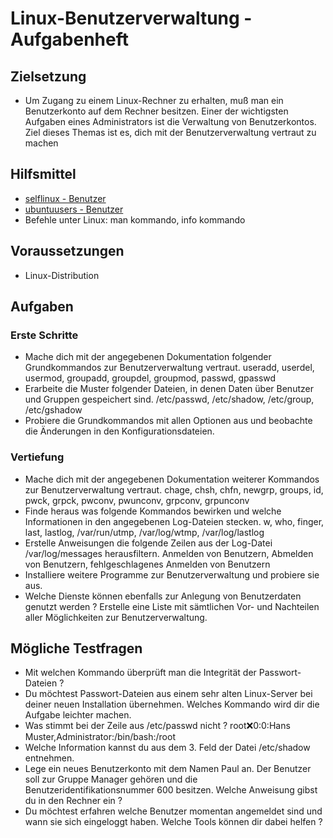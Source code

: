 # Linux-Benutzerverwaltung - Aufgabenheft

## Zielsetzung

* Um Zugang zu einem Linux-Rechner zu erhalten, muß man ein Benutzerkonto auf dem Rechner besitzen. Einer der wichtigsten Aufgaben eines Administrators ist die Verwaltung von Benutzerkontos. Ziel dieses Themas ist es, dich mit der Benutzerverwaltung vertraut zu machen

## Hilfsmittel

* [selflinux - Benutzer](http://www.selflinux.org/selflinux/html/nutzer_unter_linux.html)
* [ubuntuusers - Benutzer](https://wiki.ubuntuusers.de/Benutzer_und_Gruppen/)
* Befehle unter Linux: man kommando, info kommando


## Voraussetzungen

* Linux-Distribution


## Aufgaben

### Erste Schritte

* Mache dich mit der angegebenen Dokumentation folgender Grundkommandos zur Benutzerverwaltung vertraut. useradd, userdel, usermod, groupadd, groupdel, groupmod, passwd, gpasswd
* Erarbeite die Muster folgender Dateien, in denen Daten über Benutzer und Gruppen gespeichert sind. /etc/passwd, /etc/shadow, /etc/group, /etc/gshadow
* Probiere die Grundkommandos mit allen Optionen aus und beobachte die Änderungen in den Konfigurationsdateien.


### Vertiefung

* Mache dich mit der angegebenen Dokumentation weiterer Kommandos zur Benutzerverwaltung vertraut. chage, chsh, chfn, newgrp, groups, id, pwck, grpck, pwconv, pwunconv, grpconv, grpunconv
* Finde heraus was folgende Kommandos bewirken und welche Informationen in den angegebenen Log-Dateien stecken. w, who, finger, last, lastlog, /var/run/utmp, /var/log/wtmp, /var/log/lastlog
* Erstelle Anweisungen die folgende Zeilen aus der Log-Datei /var/log/messages herausfiltern. Anmelden von Benutzern, Abmelden von Benutzern, fehlgeschlagenes Anmelden von Benutzern
* Installiere weitere Programme zur Benutzerverwaltung und probiere sie aus.
* Welche Dienste können ebenfalls zur Anlegung von Benutzerdaten genutzt werden ? Erstelle eine Liste mit sämtlichen Vor- und Nachteilen aller Möglichkeiten zur Benutzerverwaltung.

## Mögliche Testfragen

* Mit welchen Kommando überprüft man die Integrität der Passwort-Dateien ?
* Du möchtest Passwort-Dateien aus einem sehr alten Linux-Server bei deiner neuen Installation übernehmen. Welches Kommando wird dir die Aufgabe leichter machen.
* Was stimmt bei der Zeile aus /etc/passwd nicht ? root:x:0:0:Hans Muster,Administrator:/bin/bash:/root
* Welche Information kannst du aus dem 3. Feld der Datei /etc/shadow entnehmen.
* Lege ein neues Benutzerkonto mit dem Namen Paul an. Der Benutzer soll zur Gruppe Manager gehören und die Benutzeridentifikationsnummer 600 besitzen. Welche Anweisung gibst du in den Rechner ein ?
* Du möchtest erfahren welche Benutzer momentan angemeldet sind und wann sie sich eingeloggt haben. Welche Tools können dir dabei helfen ?

